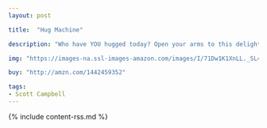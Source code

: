 ```yaml
---
layout: post

title:  "Hug Machine"

description: "Who have YOU hugged today? Open your arms to this delightfully tender, goofy, and sweet tale. Watch out world, here he comes! The Hug Machine! Whether you are big, or small, or square, or long, or spikey, or soft, no one can resist his unbelievable hugs! HUG ACCOMPLISHED! This endearing story encourages a warm, caring, and buoyantly affectionate approach to life. Everyone deserves a hug—and this book!"

img: "https://images-na.ssl-images-amazon.com/images/I/71Dw1K1XnLL._SL480_.jpg"

buy: "http://amzn.com/1442459352"

tags:
- Scott Campbell
---
```


{% include content-rss.md %}